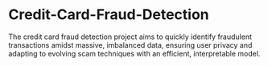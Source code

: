 # Credit-Card-Fraud-Detection
The credit card fraud detection project aims to quickly identify fraudulent transactions amidst massive, imbalanced data, ensuring user privacy and adapting to evolving scam techniques with an efficient, interpretable model.
